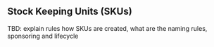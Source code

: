 Stock Keeping Units (SKUs)
--------------------------

TBD: explain rules how SKUs are created, what are the naming rules, sponsoring and lifecycle
